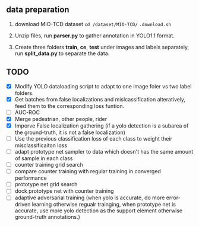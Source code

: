 ## data preparation
1. download MIO-TCD dataset
   `cd /dataset/MIO-TCD/`
   `.download.sh`
2. Unzip files, run **parser.py** to gather annotation in YOLO1.1 format. 
   
3. Create three folders **train**, **ce**, **test** under images and labels separately, run **split_data.py** to separate the data. 

## TODO
- [x] Modify YOLO dataloading script to adapt to one image foler vs two label folders.
- [x] Get batches from false localizations and mislcassification alteratively, feed them to the corresponding loss funtion. 
- [ ] AUC-ROC  
- [x] Merge pedestrian, other people, rider
- [x] Imporve False localization gathering (if a yolo detection is a subarea of the ground-truth, it is not a false localization)
- [ ] Use the previous classification loss of each class to weight their misclassificaiton loss
- [ ] adapt prototype net sampler to data which doesn't has the same amount of sample in each class
- [ ] counter training grid search
- [ ] compare counter training with regular training in converged performance
- [ ] prototype net grid search 
- [ ] dock prototype net with counter training
- [ ] adaptive adversarial training (when yolo is accurate, do more error-driven learning otherwise regualr trainging, when prototype net is accurate, use more yolo detection as the support element otherwise ground-truth annotations.)
